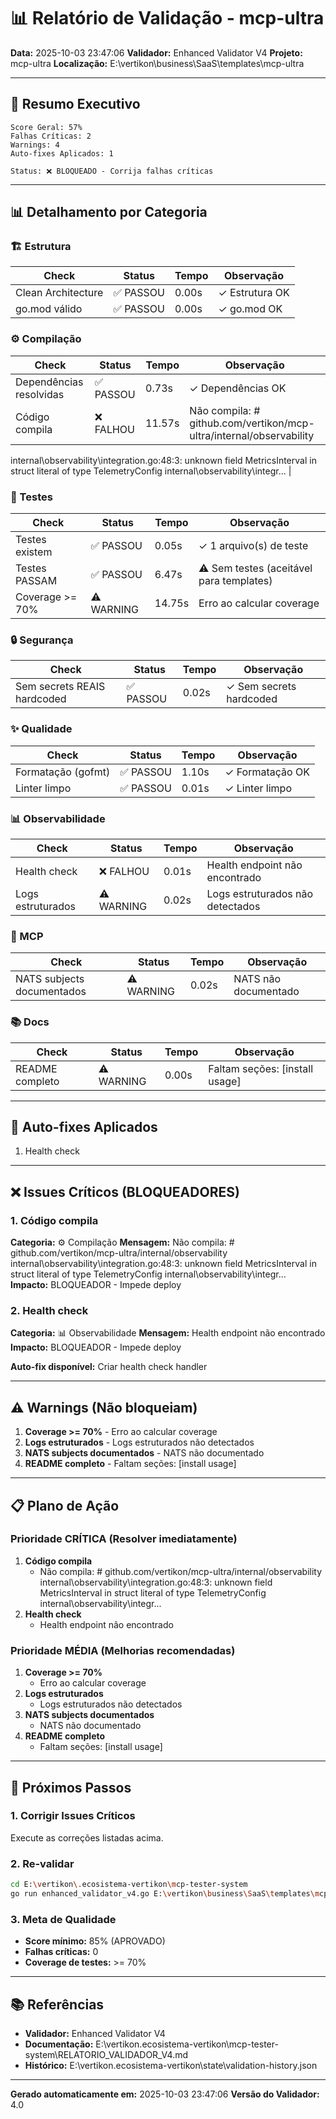 # 📊 Relatório de Validação - mcp-ultra

**Data:** 2025-10-03 23:47:06
**Validador:** Enhanced Validator V4
**Projeto:** mcp-ultra
**Localização:** E:\vertikon\business\SaaS\templates\mcp-ultra

---

## 🎯 Resumo Executivo

```
Score Geral: 57%
Falhas Críticas: 2
Warnings: 4
Auto-fixes Aplicados: 1

Status: ❌ BLOQUEADO - Corrija falhas críticas
```

---

## 📊 Detalhamento por Categoria

### 🏗️  Estrutura

| Check | Status | Tempo | Observação |
|-------|--------|-------|------------|
| Clean Architecture | ✅ PASSOU | 0.00s | ✓ Estrutura OK |
| go.mod válido | ✅ PASSOU | 0.00s | ✓ go.mod OK |
### ⚙️  Compilação

| Check | Status | Tempo | Observação |
|-------|--------|-------|------------|
| Dependências resolvidas | ✅ PASSOU | 0.73s | ✓ Dependências OK |
| Código compila | ❌ FALHOU | 11.57s | Não compila: # github.com/vertikon/mcp-ultra/internal/observability
internal\observability\integration.go:48:3: unknown field MetricsInterval in struct literal of type TelemetryConfig
internal\observability\integr... |
### 🧪 Testes

| Check | Status | Tempo | Observação |
|-------|--------|-------|------------|
| Testes existem | ✅ PASSOU | 0.05s | ✓ 1 arquivo(s) de teste |
| Testes PASSAM | ✅ PASSOU | 6.47s | ⚠ Sem testes (aceitável para templates) |
| Coverage >= 70% | ⚠️ WARNING | 14.75s | Erro ao calcular coverage |
### 🔒 Segurança

| Check | Status | Tempo | Observação |
|-------|--------|-------|------------|
| Sem secrets REAIS hardcoded | ✅ PASSOU | 0.02s | ✓ Sem secrets hardcoded |
### ✨ Qualidade

| Check | Status | Tempo | Observação |
|-------|--------|-------|------------|
| Formatação (gofmt) | ✅ PASSOU | 1.10s | ✓ Formatação OK |
| Linter limpo | ✅ PASSOU | 0.01s | ✓ Linter limpo |
### 📊 Observabilidade

| Check | Status | Tempo | Observação |
|-------|--------|-------|------------|
| Health check | ❌ FALHOU | 0.01s | Health endpoint não encontrado |
| Logs estruturados | ⚠️ WARNING | 0.02s | Logs estruturados não detectados |
### 🔌 MCP

| Check | Status | Tempo | Observação |
|-------|--------|-------|------------|
| NATS subjects documentados | ⚠️ WARNING | 0.02s | NATS não documentado |
### 📚 Docs

| Check | Status | Tempo | Observação |
|-------|--------|-------|------------|
| README completo | ⚠️ WARNING | 0.00s | Faltam seções: [install usage] |

---

## 🔧 Auto-fixes Aplicados

1. Health check

---

## ❌ Issues Críticos (BLOQUEADORES)

### 1. Código compila

**Categoria:** ⚙️  Compilação
**Mensagem:** Não compila: # github.com/vertikon/mcp-ultra/internal/observability
internal\observability\integration.go:48:3: unknown field MetricsInterval in struct literal of type TelemetryConfig
internal\observability\integr...
**Impacto:** BLOQUEADOR - Impede deploy

### 2. Health check

**Categoria:** 📊 Observabilidade
**Mensagem:** Health endpoint não encontrado
**Impacto:** BLOQUEADOR - Impede deploy

**Auto-fix disponível:** Criar health check handler

---

## ⚠️  Warnings (Não bloqueiam)

1. **Coverage >= 70%** - Erro ao calcular coverage
2. **Logs estruturados** - Logs estruturados não detectados
3. **NATS subjects documentados** - NATS não documentado
4. **README completo** - Faltam seções: [install usage]

---

## 📋 Plano de Ação

### Prioridade CRÍTICA (Resolver imediatamente)

1. **Código compila**
   - Não compila: # github.com/vertikon/mcp-ultra/internal/observability
internal\observability\integration.go:48:3: unknown field MetricsInterval in struct literal of type TelemetryConfig
internal\observability\integr...
2. **Health check**
   - Health endpoint não encontrado

### Prioridade MÉDIA (Melhorias recomendadas)

1. **Coverage >= 70%**
   - Erro ao calcular coverage
2. **Logs estruturados**
   - Logs estruturados não detectados
3. **NATS subjects documentados**
   - NATS não documentado
4. **README completo**
   - Faltam seções: [install usage]

---

## 🚀 Próximos Passos

### 1. Corrigir Issues Críticos
Execute as correções listadas acima.

### 2. Re-validar
```bash
cd E:\vertikon\.ecosistema-vertikon\mcp-tester-system
go run enhanced_validator_v4.go E:\vertikon\business\SaaS\templates\mcp-ultra
```

### 3. Meta de Qualidade
- **Score mínimo:** 85% (APROVADO)
- **Falhas críticas:** 0
- **Coverage de testes:** >= 70%

---

## 📚 Referências

- **Validador:** Enhanced Validator V4
- **Documentação:** E:\vertikon\.ecosistema-vertikon\mcp-tester-system\RELATORIO_VALIDADOR_V4.md
- **Histórico:** E:\vertikon\.ecosistema-vertikon\state\validation-history.json

---

**Gerado automaticamente em:** 2025-10-03 23:47:06
**Versão do Validador:** 4.0
